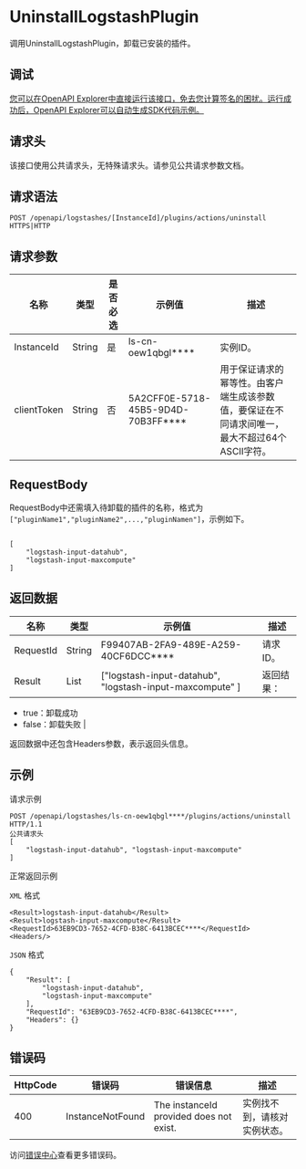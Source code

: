 # UninstallLogstashPlugin

调用UninstallLogstashPlugin，卸载已安装的插件。

## 调试

[您可以在OpenAPI Explorer中直接运行该接口，免去您计算签名的困扰。运行成功后，OpenAPI Explorer可以自动生成SDK代码示例。](https://api.aliyun.com/#product=elasticsearch&api=UninstallLogstashPlugin&type=ROA&version=2017-06-13)

## 请求头

该接口使用公共请求头，无特殊请求头。请参见公共请求参数文档。

## 请求语法

```
POST /openapi/logstashes/[InstanceId]/plugins/actions/uninstall HTTPS|HTTP
```

## 请求参数

|名称|类型|是否必选|示例值|描述|
|--|--|----|---|--|
|InstanceId|String|是|ls-cn-oew1qbgl\*\*\*\*|实例ID。 |
|clientToken|String|否|5A2CFF0E-5718-45B5-9D4D-70B3FF\*\*\*\*|用于保证请求的幂等性。由客户端生成该参数值，要保证在不同请求间唯一，最大不超过64个ASCII字符。 |

## RequestBody

RequestBody中还需填入待卸载的插件的名称，格式为`["pluginName1","pluginName2",...,"pluginNamen"]`，示例如下。

```

[
    "logstash-input-datahub",
    "logstash-input-maxcompute"
]

```

## 返回数据

|名称|类型|示例值|描述|
|--|--|---|--|
|RequestId|String|F99407AB-2FA9-489E-A259-40CF6DCC\*\*\*\*|请求ID。 |
|Result|List|\["logstash-input-datahub", "logstash-input-maxcompute" \]|返回结果：

 -   true：卸载成功
-   false：卸载失败 |

返回数据中还包含Headers参数，表示返回头信息。

## 示例

请求示例

```
POST /openapi/logstashes/ls-cn-oew1qbgl****/plugins/actions/uninstall HTTP/1.1
公共请求头
[
    "logstash-input-datahub", "logstash-input-maxcompute"
]
```

正常返回示例

`XML` 格式

```
<Result>logstash-input-datahub</Result>
<Result>logstash-input-maxcompute</Result>
<RequestId>63EB9CD3-7652-4CFD-B38C-6413BCEC****</RequestId>
<Headers/>
```

`JSON` 格式

```
{
	"Result": [
		"logstash-input-datahub",
		"logstash-input-maxcompute"
	],
	"RequestId": "63EB9CD3-7652-4CFD-B38C-6413BCEC****",
	"Headers": {}
}
```

## 错误码

|HttpCode|错误码|错误信息|描述|
|--------|---|----|--|
|400|InstanceNotFound|The instanceId provided does not exist.|实例找不到，请核对实例状态。|

访问[错误中心](https://error-center.aliyun.com/status/product/elasticsearch)查看更多错误码。

